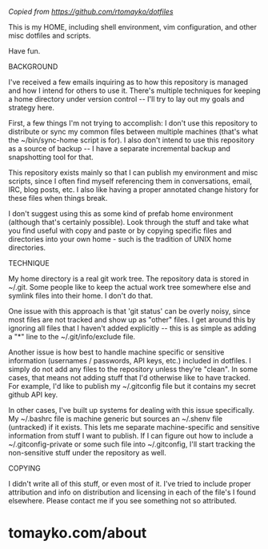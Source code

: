 *Copied from https://github.com/rtomayko/dotfiles*

This is my HOME, including shell environment, vim
configuration, and other misc dotfiles and scripts.

Have fun.

BACKGROUND

I've received a few emails inquiring as to how this
repository is managed and how I intend for others to use
it. There's multiple techniques for keeping a home
directory under version control -- I'll try to lay out my
goals and strategy here.

First, a few things I'm not trying to accomplish: I don't
use this repository to distribute or sync my common files
between multiple machines (that's what the ~/bin/sync-home
script is for). I also don't intend to use this repository
as a source of backup -- I have a separate incremental backup
and snapshotting tool for that.

This repository exists mainly so that I can publish my
environment and misc scripts, since I often find myself
referencing them in conversations, email, IRC, blog posts,
etc. I also like having a proper annotated change history
for these files when things break.

I don't suggest using this as some kind of prefab home
environment (although that's certainly possible). Look
through the stuff and take what you find useful with copy
and paste or by copying specific files and directories
into your own home - such is the tradition of UNIX home
directories.

TECHNIQUE

My home directory is a real git work tree. The repository
data is stored in ~/.git. Some people like to keep the
actual work tree somewhere else and symlink files into
their home. I don't do that.

One issue with this approach is that 'git status' can be
overly noisy, since most files are not tracked and show up
as "other" files. I get around this by ignoring all files
that I haven't added explicitly -- this is as simple as
adding a "*" line to the ~/.git/info/exclude file.

Another issue is how best to handle machine specific or
sensitive information (usernames / passwords, API keys,
etc.) included in dotfiles. I simply do not add any files
to the repository unless they're "clean". In some cases,
that means not adding stuff that I'd otherwise like to
have tracked. For example, I'd like to publish my
~/.gitconfig file but it contains my secret github API
key.

In other cases, I've built up systems for dealing with
this issue specifically. My ~/.bashrc file is machine
generic but sources an ~/.shenv file (untracked) if it
exists. This lets me separate machine-specific and
sensitive information from stuff I want to publish. If I
can figure out how to include a ~/.gitconfig-private or
some such file into ~/.gitconfig, I'll start tracking the
non-sensitive stuff under the repository as well.

COPYING

I didn't write all of this stuff, or even most of it.
I've tried to include proper attribution and info on
distribution and licensing in each of the file's I
found elsewhere. Please contact me if you see something
not so attributed.

# tomayko.com/about
